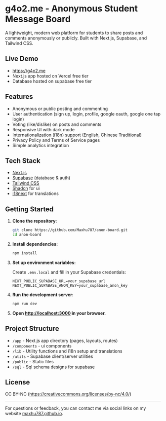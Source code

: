 # g4o2.me - Anonymous Student Message Board

A lightweight, modern web platform for students to share posts and comments anonymously or publicly. Built with Next.js, Supabase, and Tailwind CSS.

## Live Demo

- https://g4o2.me
- Next.js app hosted on Vercel free tier
- Database hosted on supabase free tier

## Features

- Anonymous or public posting and commenting
- User authentication (sign up, login, profile, google oauth, google one tap login)
- Voting (like/dislike) on posts and comments
- Responsive UI with dark mode
- Internationalization (i18n) support (English, Chinese Traditional)
- Privacy Policy and Terms of Service pages
- Simple analytics integration

## Tech Stack

- [Next.js](https://nextjs.org/)
- [Supabase](https://supabase.com/) (database & auth)
- [Tailwind CSS](https://tailwindcss.com/)
- [Shadcn](https://shadcn.com/) for ui
- [i18next](https://www.i18next.com/) for translations

## Getting Started

1. **Clone the repository:**

   ```bash
   git clone https://github.com/Maxhu787/anon-board.git
   cd anon-board
   ```

2. **Install dependencies:**

   ```bash
   npm install
   ```

3. **Set up environment variables:**

   Create `.env.local` and fill in your Supabase credentials:

   ```
   NEXT_PUBLIC_SUPABASE_URL=your_supabase_url
   NEXT_PUBLIC_SUPABASE_ANON_KEY=your_supabase_anon_key
   ```

4. **Run the development server:**

   ```bash
   npm run dev
   ```

5. **Open [http://localhost:3000](http://localhost:3000) in your browser.**

## Project Structure

- `/app` - Next.js app directory (pages, layouts, routes)
- `/components` - ui components
- `/lib` - Utility functions and i18n setup and translations
- `/utils` - Supabase client/server utilities
- `/public` - Static files
- `/sql` - Sql schema designs for supabase

## License

CC BY-NC
(https://creativecommons.org/licenses/by-nc/4.0/)

---

For questions or feedback, you can contact me via social links on my website [maxhu787.github.io](https://maxhu787.github.io).
